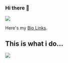 ### Hi there 👋

![](https://komarev.com/ghpvc/?username=harshalkaigaonkar&color=blue)


Here's my [Bio Links](https://bio.link/harshalkaigaonkar).

## This is what i do...

<img src="https://tenor.com/view/dj-khaled-another-one-point-wisdom-you-gif-5133380.gif" />
<!-- 
#### Hey Everyone, I am Maintaining and Developing a Project under [Tech-Phantoms](https://github.com/Tech-Phantoms) as [HackBot](https://github.com/xyaxis-co/HackBot). <br /> Please checkout My Repository, if possible would love to have you as a Contributor ♥. -->
